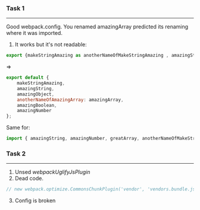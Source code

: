### Task 1
---
Good webpack.config.
You renamed amazingArray predicted its renaming where it was imported.
1. It works but it's not readable: 
```js
export {makeStringAmazing as anotherNameOfMakeStringAmazing , amazingString,amazingObject, amazingArray as greatArray, amazingBoolean, amazingNumber};
```
=>
```js
export default {
    makeStringAmazing,
    amazingString,
    amazingObject,
    anotherNameOfAmazingArray: amazingArray,
    amazingBoolean,
    amazingNumber
};
```
Same for:
```js
import { amazingString, amazingNumber, greatArray, anotherNameOfMakeStringAmazing} from './service.js';
```

### Task 2
---
1. Unsed *webpackUglifyJsPlugin*
2. Dead code.
```js
// new webpack.optimize.CommonsChunkPlugin('vendor', 'vendors.bundle.js')
```
3. Config is broken
